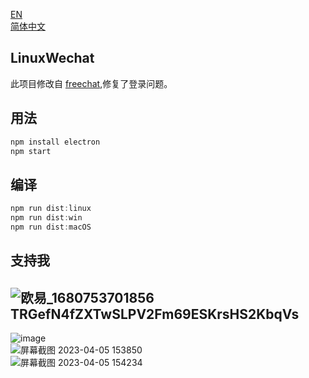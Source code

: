 [EN](README.md)  
[简体中文](README_CN.md)  
  
## LinuxWechat
此项目修改自 [freechat](https://github.com/eNkru/freechat),修复了登录问题。  
  
## 用法
```js
npm install electron
npm start
```
## 编译
```js
npm run dist:linux
npm run dist:win
npm run dist:macOS
```
## 支持我
![欧易_1680753701856](https://user-images.githubusercontent.com/129872486/230269179-73009271-2893-4f5b-a621-92ee2e77a21a.jpg)
TRGefN4fZXTwSLPV2Fm69ESKrsHS2KbqVs
---
  
![image](https://user-images.githubusercontent.com/129872486/230012642-8bffd6e6-6385-4d7b-bc18-b08034ff42ed.png)  
![屏幕截图 2023-04-05 153850](https://user-images.githubusercontent.com/129872486/230014421-260c4b32-8873-4a6b-bc32-e0fa2b52e3f7.png)  
![屏幕截图 2023-04-05 154234](https://user-images.githubusercontent.com/129872486/230014599-0d3a1267-a21e-40f8-a880-7b01d62498b1.png)  

